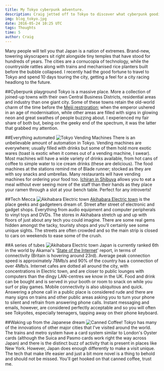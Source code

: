 ```yaml
---
title: My Tokyo cyberpunk adventure.
description: Craig jetted off to Tokyo to discover what cyberpunk goodies he could find. So what did he find in Tokyo other than vending machine coffee?
img: blog_tokyo.jpg
date: 2016-05-24 10:25 UTC
tags: Thoughts
time: 5
author: Craig
---
```


Many people will tell you that Japan is a nation of extremes. Brand-new, towering skyscrapers sit right alongside tiny temples that have stood for hundreds of years. The cities are a cornucopia of technology, while the countryside rattles along with trains and mechanised rice planters built before the bubble collapsed. I recently had the good fortune to travel to Tokyo and spend 10 days touring the city, getting a feel for a city racing headlong to the future.

##Cyberpunk playground
Tokyo is a massive place. More a collection of joined-up towns with their own Central Business Districts, residential areas and industry than one giant city. Some of these towns retain the old-world charm of the time before the [Meiji restroration](https://en.wikipedia.org/wiki/Meiji_Restoration); when the emperor ushered in an age of modernisation, while other areas are filled with signs in glowing neon and great swathes of people buzzing about. I experienced my fair share of both but, being on the geeky end of the spectrum, it was the latter that grabbed my attention.

##Everything automated
![Tokyo Vending Machines](/img/blog_vending.jpg)
There is an unbelievable amount of automation in Tokyo. Vending machines are everywhere; usually filled with drinks but some of them hold more exotic wares (toast is exotic when it comes out of a vending machine, I swear). Most machines will have a wide variety of drinks available, from hot cans of coffee to simple water to ice cream drinks (these are delicious). The food machines at the stations remind me of Blade runner; stocked as they are with soy snacks and umbrellas. Many restaurants will have vending machines for ordering your food too. [Ichiran in Shibuya](http://www.ichiran.co.jp/english/html/kt_shibuya.html) allows you to eat a meal without ever seeing more of the staff than their hands as they place your ramen through a slot at your bench table. Perfect for any introverts!

##Tech Mecca
![Akihabara Electric town](/img/blog_akihabara.jpg)
[Akihabara Electric town](https://en.wikipedia.org/wiki/Akihabara) is the place geeks and gadgeteers dream of. Street after street of electronic and gadget shops. Everything from audio equipment and computer peripherals to vinyl toys and DVDs. The stores in Akihabara stretch up and up with floors of just about any tech you could imagine. There are some real gems hidden amongst the tacky, touristy shops and you'll certainly see some unique sights. The streets are often crowded and so the main strip is closed to cars on weekends to ease some of the crush.

##A series of tubes
![Akihabara Electric town](/img/blog_akihabara2.jpg)
Japan is currently ranked 6th in the world by Akamai's '[State of the Internet](https://www.akamai.com/uk/en/our-thinking/state-of-the-internet-report/)' report, in terms of connectivity (Britain is hovering around 23rd). Average peak connection speed is approximately 78Mb/s and 90% of the country has a connection of over 4Mb/s. Internet cafes are dotted all around the city, with concentrations in Electric town, and are closer to public lounges with computers than the dingy LAN-centres we know in the UK. Food and drink can be bought and is served in your booth or room to snack on while you surf or play games.
Mobile connectivity is also ubiquitous and quick. Answering a phone call in a public place is considered rude and there are many signs on trains and other public areas asking you to turn your phone to silent and refrain from answering phone calls. Instant messaging and emails, however, are considered perfectly acceptable and so you will often see Tokyoites, especially teenagers, tapping away on their phone keyboard.

##Waking up from the Japanese dream
![Canned Coffee!](/img/blog_suntory_coffee.jpg)
Tokyo has many of the innovations of other major cities that I've visited around the world. The trains and metro system have a card system similar to London's Oyster cards (although the Suica and Pasmo cards work right the way across Japan) and there is the distinct buzz of activity that is present in places like New York. However, Japan does enough differently to make a visit unique. The tech that make life easier and just a bit more novel is a thing to behold and should not be missed. You'll get hooked on that canned coffee, trust me.
